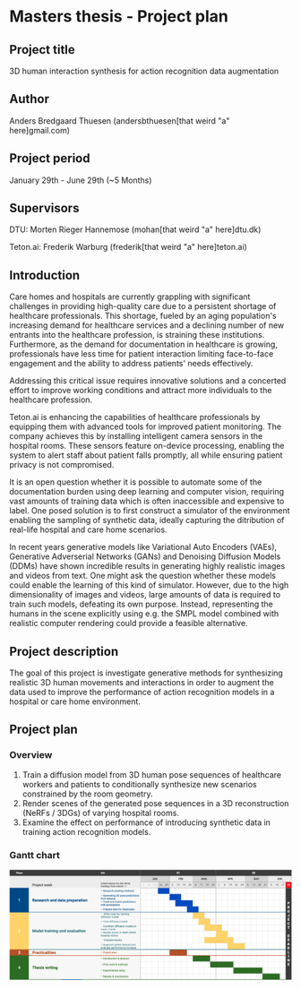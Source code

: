 # Masters thesis - Project plan

## Project title

3D human interaction synthesis for action recognition data augmentation

## Author

Anders Bredgaard Thuesen (andersbthuesen[that weird "a" here]gmail.com)

## Project period

January 29th - June 29th (~5 Months)

## Supervisors

DTU: Morten Rieger Hannemose (mohan[that weird "a" here]dtu.dk)

Teton.ai: Frederik Warburg (frederik[that weird "a" here]teton.ai)

## Introduction

Care homes and hospitals are currently grappling with significant challenges in providing high-quality care due to a persistent shortage of healthcare professionals. This shortage, fueled by an aging population's increasing demand for healthcare services and a declining number of new entrants into the healthcare profession, is straining these institutions. Furthermore, as the demand for documentation in healthcare is growing, professionals have less time for patient interaction limiting face-to-face engagement and the ability to address patients' needs effectively.

Addressing this critical issue requires innovative solutions and a concerted effort to improve working conditions and attract more individuals to the healthcare profession.

Teton.ai is enhancing the capabilities of healthcare professionals by equipping them with advanced tools for improved patient monitoring. The company achieves this by installing intelligent camera sensors in the hospital rooms. These sensors feature on-device processing, enabling the system to alert staff about patient falls promptly, all while ensuring patient privacy is not compromised.

It is an open question whether it is possible to automate some of the documentation burden using deep learning and computer vision, requiring vast amounts of training data which is often inaccessible and expensive to label. One posed solution is to first construct a simulator of the environment enabling the sampling of synthetic data, ideally capturing the ditribution of real-life hospital and care home scenarios.

In recent years generative models like Variational Auto Encoders (VAEs), Generative Adverserial Networks (GANs) and Denoising Diffusion Models (DDMs) have shown incredible results in generating highly realistic images and videos from text. One might ask the question whether these models could enable the learning of this kind of simulator. However, due to the high dimensionality of images and videos, large amounts of data is required to train such models, defeating its own purpose. Instead, representing the humans in the scene explicitly using e.g. the SMPL model combined with realistic computer rendering could provide a feasible alternative.

## Project description

The goal of this project is investigate generative methods for synthesizing realistic 3D human movements and interactions in order to augment the data used to improve the performance of action recognition models in a hospital or care home environment.

## Project plan

### Overview

1. Train a diffusion model from 3D human pose sequences of healthcare workers and patients to conditionally synthesize new scenarios constrained by the room geometry.
2. Render scenes of the generated pose sequences in a 3D reconstruction (NeRFs / 3DGs) of varying hospital rooms.
3. Examine the effect on performance of introducing synthetic data in training action recognition models.

### Gantt chart

![Gantt chart](./gantt.png)
